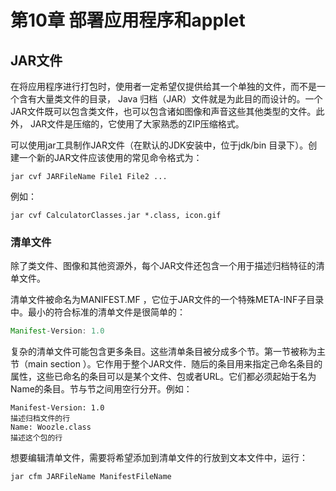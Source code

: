 # 第10章 部署应用程序和applet

## JAR文件

在将应用程序进行打包时，使用者一定希望仅提供给其一个单独的文件，而不是一个含有大量类文件的目录， Java 归档（JAR）文件就是为此目的而设计的。一个JAR文件既可以包含类文件，也可以包含诸如图像和声音这些其他类型的文件。此外， JAR文件是压缩的，它使用了大家熟悉的ZIP压缩格式。

可以使用jar工具制作JAR文件（在默认的JDK安装中，位于jdk/bin 目录下）。创建一个新的JAR文件应该使用的常见命令格式为：

```shell
jar cvf JARFileName File1 File2 ...
```

例如：

```shell
jar cvf CalculatorClasses.jar *.class, icon.gif
```

### 清单文件

除了类文件、图像和其他资源外，每个JAR文件还包含一个用于描述归档特征的清单文件。

清单文件被命名为MANIFEST.MF ，它位于JAR文件的一个特殊META-INF子目录中。最小的符合标准的清单文件是很简单的：

```java
Manifest-Version: 1.0
```

复杂的清单文件可能包含更多条目。这些清单条目被分成多个节。第一节被称为主节（main section ）。它作用于整个JAR文件．随后的条目用来指定己命名条目的属性，这些已命名的条目可以是某个文件、包或者URL。它们都必须起始于名为Name的条目。节与节之间用空行分开。例如：

```jar
Manifest-Version: 1.0
描述归档文件的行
Name: Woozle.class
描述这个包的行
```

想要编辑清单文件，需要将希望添加到清单文件的行放到文本文件中，运行：

```shell
jar cfm JARFileName ManifestFileName
```

